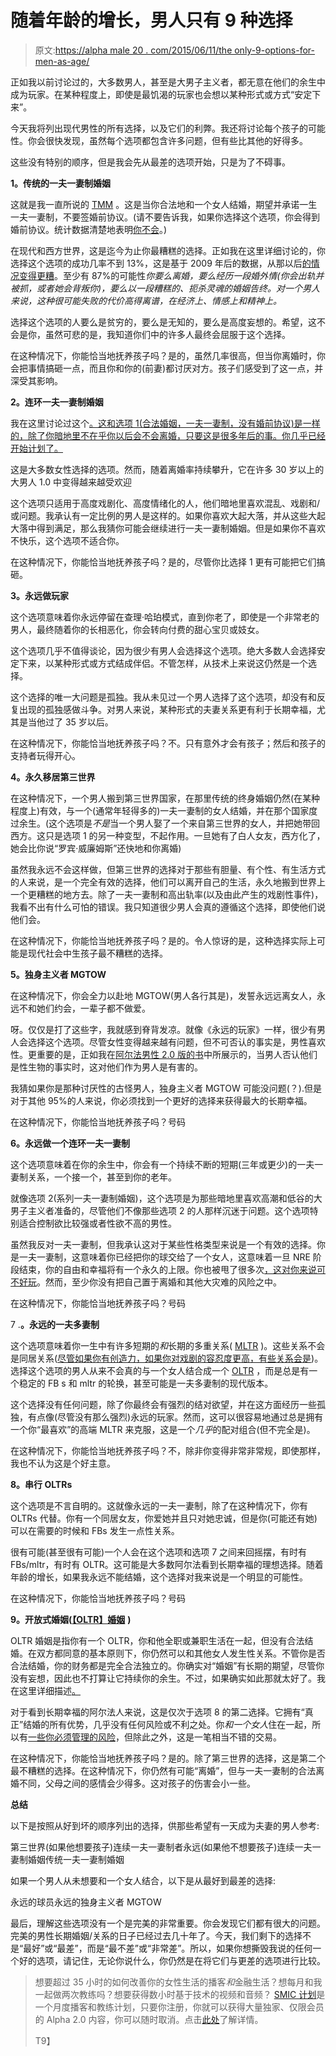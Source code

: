 # 随着年龄的增长，男人只有 9 种选择

> 原文:[https://alpha male 20 . com/2015/06/11/the only-9-options-for-men-as-age/](https://alphamale20.com/2015/06/11/the-only-9-options-for-men-as-they-age/)

正如我以前讨论过的，大多数男人，甚至是大男子主义者，都无意在他们的余生中成为玩家。在某种程度上，即使是最饥渴的玩家也会想以某种形式或方式“安定下来”。

今天我将列出现代男性的所有选择，以及它们的利弊。我还将讨论每个孩子的可能性。你会很快发现，虽然每个选项都包含许多问题，但有些比其他的好得多。

这些没有特别的顺序，但是我会先从最差的选项开始，只是为了不碍事。

**1。传统的一夫一妻制婚姻**

这就是我一直所说的 [TMM](https://blackdragonblog.com/glossary/#TMM) 。这是当你合法地和一个女人结婚，期望并承诺一生一夫一妻制，不要签婚前协议。(请不要告诉我，如果你选择这个选项，你会得到婚前协议。统计数据清楚地表明[你不会](https://blackdragonblog.com/2011/12/11/prenuptial-agreements/)。)

在现代和西方世界，这是迄今为止你最糟糕的选择。正如我在这里详细讨论的，你选择这个选项的成功几率不到 13%，这是基于 2009 年后的数据，从那以后[的情况变得更糟](https://blackdragonblog.com/2014/07/13/divorce-statistics/)。至少有 87%的可能性*你要么离婚，要么经历一段婚外情(你会出轨并被抓，或者她会背叛你)，要么以一段糟糕的、扼杀灵魂的婚姻告终。对一个男人来说，这种很可能失败的代价高得离谱，在经济上、情感上和精神上。*

选择这个选项的人要么是贫穷的，要么是无知的，要么是高度妄想的。希望，这不会是你，虽然可悲的是，我知道你们中的许多人最终会屈服于这个选择。

在这种情况下，你能恰当地抚养孩子吗？是的，虽然几率很高，但当你离婚时，你会把事情搞砸一点，而且你和你的(前妻)都讨厌对方。孩子们感受到了这一点，并深受其影响。

**2。连环一夫一妻制婚姻**

我在这里讨论过这个[。这和选项 1(合法婚姻，一夫一妻制，没有婚前协议)是一样的，除了你暗地里不在乎你以后会不会离婚，只要这是很多年后的事。你几乎已经开始计划了。](https://blackdragonblog.com/2014/08/10/serial-monogamy-marriage/)

这是大多数女性选择的选项。然而，随着离婚率持续攀升，它在许多 30 岁以上的大男人 1.0 中变得越来越受欢迎

这个选项只适用于高度戏剧化、高度情绪化的人，他们暗地里喜欢混乱、戏剧和/或问题。我承认有一定比例的男人是这样的。如果你喜欢大起大落，并从这些大起大落中得到满足，那么我猜你可能会继续进行一夫一妻制婚姻。但是如果你不喜欢不快乐，这个选项不适合你。

在这种情况下，你能恰当地抚养孩子吗？是的，尽管你比选择 1 更有可能把它们搞砸。

**3。永远做玩家**

这个选项意味着你永远停留在查理·哈珀模式，直到你老了，即使是一个非常老的男人，最终随着你的长相恶化，你会转向付费的甜心宝贝或妓女。

这个选项几乎不值得谈论，因为很少有男人会选择这个选项。绝大多数人会选择安定下来，以某种形式或方式结成伴侣。不管怎样，从技术上来说这仍然是一个选择。

这个选择的唯一大问题是孤独。我从未见过一个男人选择了这个选项，却没有和反复出现的孤独感做斗争。对男人来说，某种形式的夫妻关系更有利于长期幸福，尤其是当他过了 35 岁以后。

在这种情况下，你能恰当地抚养孩子吗？不。只有意外才会有孩子；然后和孩子的支持者玩得开心。

**4。永久移居第三世界**

在这种情况下，一个男人搬到第三世界国家，在那里传统的终身婚姻仍然(在某种程度上)有效，与一个(通常年轻得多的)一夫一妻制的女人结婚，并在那个国家度过余生。(这个选项是*不是*当一个男人娶了一个来自第三世界的女人，并把她带回西方。这只是选项 1 的另一种变型，不起作用。一旦她有了白人女友，西方化了，她会比你说“罗宾·威廉姆斯”还快地和你离婚)

虽然我永远不会这样做，但第三世界的选择对于那些有胆量、有个性、有生活方式的人来说，是一个完全有效的选择，他们可以离开自己的生活，永久地搬到世界上一个更糟糕的地方去。除了一夫一妻制和高出轨率(以及由此产生的戏剧性事件)，我看不出有什么可怕的错误。我只知道很少男人会真的遵循这个选择，即使他们说他们会。

在这种情况下，你能恰当地抚养孩子吗？是的。令人惊讶的是，这种选择实际上可能是现代社会中生孩子最不糟糕的选择。

**5。独身主义者 MGTOW**

在这种情况下，你会全力以赴地 MGTOW(男人各行其是)，发誓永远远离女人，永远不和她们约会，一辈子都不做爱。

呀。仅仅是打了这些字，我就感到脊背发凉。就像《永远的玩家》一样，很少有男人会选择这个选项。尽管女性变得越来越有问题，但不可否认的事实是，男性喜欢性。更重要的是，正如我在[阿尔法男性 2.0 版的书](http://www.alphamalebook.com)中所展示的，当男人否认他们是性生物的事实时，这对他们作为男人是有害的。

我猜如果你是那种讨厌性的古怪男人，独身主义者 MGTOW 可能没问题(？).但是对于其他 95%的人来说，你必须找到一个更好的选择来获得最大的长期幸福。

在这种情况下，你能恰当地抚养孩子吗？号码

**6。永远做一个连环一夫一妻制**

这个选项意味着在你的余生中，你会有一个持续不断的短期(三年或更少)的一夫一妻制关系，一个接一个，甚至到你的老年。

就像选项 2(系列一夫一妻制婚姻)，这个选项是为那些暗地里喜欢高潮和低谷的大男子主义者准备的，尽管他们不像那些选项 2 的人那样沉迷于问题。这个选项特别适合控制欲比较强或者性欲不高的男性。

虽然我反对一夫一妻制，但我承认这对于某些性格类型来说是一个有效的选择。你是一夫一妻制，这意味着你已经把你的球交给了一个女人，这意味着一旦 NRE 阶段结束，你的自由和幸福将有一个永久的上限。你也被甩了很多次[，这对你来说可不好玩](https://blackdragonblog.com/2015/05/25/confessions-of-a-serial-monogamist/)。然而，至少你没有把自己置于离婚和其他大灾难的风险之中。

在这种情况下，你能恰当地抚养孩子吗？号码

7 .**。永远的一夫多妻制**

这个选项意味着你一生中有许多短期的*和*长期的多重关系( [MLTR](https://blackdragonblog.com/glossary/#MLTR) )。这些关系不会是同居关系([尽管如果你有创造力，如果你对戏剧的容忍度更高，有些关系会是](http://www.nydailynews.com/news/world/brit-wooed-2-gorgeous-women-throuple-article-1.2183501))。选择这个选项的男人从来不会真的与一个女人结合成一个 [OLTR](https://blackdragonblog.com/glossary/#OLTR) ，而是总是有一个稳定的 FB s 和 mltr 的轮换，甚至可能是一夫多妻制的现代版本。

这个选择没有任何问题，除了你最终会有强烈的结对欲望，并在这方面经历一些孤独，有点像(尽管没有那么强烈)永远的玩家。然而，这可以很容易地通过总是拥有一个你“最喜欢”的高端 MLTR 来克服，这是一个*几乎*的配对组合(但不完全是)。

在这种情况下，你能恰当地抚养孩子吗？不，除非你变得非常非常规，即使那样，我也不认为这是个好主意。

**8。串行 OLTRs**

这个选项是不言自明的。这就像永远的一夫一妻制，除了在这种情况下，你有 OLTRs 代替。你有一个同居女友，你爱她并且只对她忠诚，但是你(可能还有她)可以在需要的时候和 FBs 发生一点性关系。

很有可能(甚至很有可能)一个人会在这个选项和选项 7 之间来回摇摆，有时有 FBs/mltr，有时有 OLTR。这可能是大多数阿尔法看到长期幸福的理想选择。随着年龄的增长，如果我永远不能结婚，这个选择对我来说是一个明显的可能性。

在这种情况下，你能恰当地抚养孩子吗？号码

**9。开放式婚姻(**[**【OLTR】婚姻**](https://blackdragonblog.com/glossary/#OLTR-Marriage) **)**

OLTR 婚姻是指你有一个 OLTR，你和他全职或兼职生活在一起，但没有合法结婚。在双方都同意的基本原则下，你仍然可以和其他女人发生性关系。不管你是否合法结婚，你的财务都是完全合法独立的。你确实对“婚姻”有长期的期望，尽管你没有妄想，因此也不打算让它持续你的余生。不过，如果确实如此那就太好了。我在这里详细描述[。](https://blackdragonblog.com/2012/09/09/but-how-would-an-open-marriage-oltr-actually-work/)

对于看到长期幸福的阿尔法人来说，这是仅次于选项 8 的第二选择。它拥有“真正”结婚的所有优势，几乎没有任何风险或不利之处。你*和一个女人*住在一起，所以有[一些你必须管理的风险](https://blackdragonblog.com/2015/02/19/how-to-move-in-with-a-woman/)，但除此之外，这是一笔相当不错的交易。

在这种情况下，你能恰当地抚养孩子吗？是的。除了第三世界的选择，这是第二个最不糟糕的选择。在这种情况下，你仍然有可能“离婚”，但与一夫一妻制的合法离婚不同，父母之间的感情会少得多。这对孩子的伤害会小一些。

**总结**

以下是按照从好到坏的顺序列出的选择，供那些希望有一天成为夫妻的男人参考:

第三世界(如果他想要孩子)连续一夫一妻制者永远(如果他不想要孩子)连续一夫一妻制婚姻传统一夫一妻制婚姻

如果一个男人从未想要和一个女人结合，以下是从最好到最差的选择:

永远的球员永远的独身主义者 MGTOW

最后，理解这些选项没有一个是完美的非常重要。你会发现它们都有很大的问题。完美的男性长期婚姻/关系的日子已经过去几十年了。今天，我们剩下的选择不是“最好”或“最差”，而是“最不差”或“非常差”。所以，如果你想撕毁我说的任何一个好的选项，请记住，无论你说什么，你仍然是在将它们与更差的选项进行比较。

> 想要超过 35 小时的如何改善你的女性生活的播客*和*金融生活？想每月和我一起做两次教练吗？想要获得数小时基于技术的视频和音频？ [SMIC 计划](https://alphamale20.kartra.com/page/vIL17)是一个月度播客和教练计划，只要你注册，你就可以获得大量独家、仅限会员的 Alpha 2.0 内容，你可以随时取消。点击[此处](https://alphamale20.kartra.com/page/vIL17)了解详情。
> 
> T9】